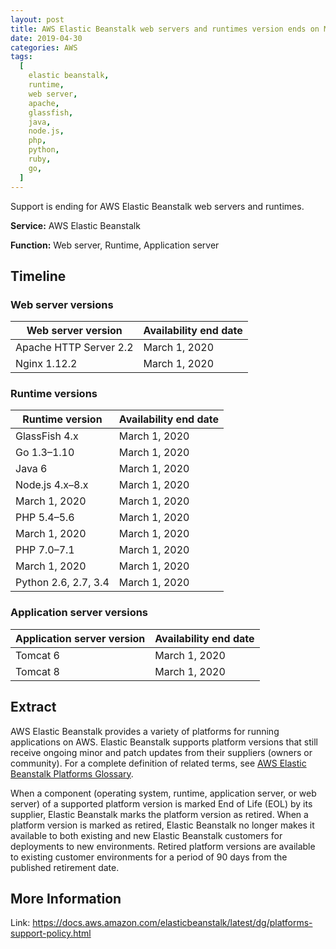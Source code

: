 ```yaml
---
layout: post
title: AWS Elastic Beanstalk web servers and runtimes version ends on March 1, 2020
date: 2019-04-30
categories: AWS
tags:
  [
    elastic beanstalk,
    runtime,
    web server,
    apache,
    glassfish,
    java,
    node.js,
    php,
    python,
    ruby,
    go,
  ]
---
```


Support is ending for AWS Elastic Beanstalk web servers and runtimes.

<!--more-->

**Service:** AWS Elastic Beanstalk

**Function:** Web server, Runtime, Application server

## Timeline

### Web server versions

| Web server version     | Availability end date |
| ---------------------- | --------------------- |
| Apache HTTP Server 2.2 | March 1, 2020         |
| Nginx 1.12.2           | March 1, 2020         |

### Runtime versions

| Runtime version      | Availability end date |
| -------------------- | --------------------- |
| GlassFish 4.x        | March 1, 2020         |
| Go 1.3–1.10          | March 1, 2020         |
| Java 6               | March 1, 2020         |
| Node.js 4.x–8.x      | March 1, 2020         |
| March 1, 2020        | March 1, 2020         |
| PHP 5.4–5.6          | March 1, 2020         |
| March 1, 2020        | March 1, 2020         |
| PHP 7.0–7.1          | March 1, 2020         |
| March 1, 2020        | March 1, 2020         |
| Python 2.6, 2.7, 3.4 | March 1, 2020         |

### Application server versions

| Application server version | Availability end date |
| -------------------------- | --------------------- |
| Tomcat 6                   | March 1, 2020         |
| Tomcat 8                   | March 1, 2020         |

## Extract

AWS Elastic Beanstalk provides a variety of platforms for running applications on AWS. Elastic Beanstalk supports platform versions that still receive ongoing minor and patch updates from their suppliers (owners or community). For a complete definition of related terms, see [AWS Elastic Beanstalk Platforms Glossary](https://docs.aws.amazon.com/elasticbeanstalk/latest/dg/platforms-glossary.html).

When a component (operating system, runtime, application server, or web server) of a supported platform version is marked End of Life (EOL) by its supplier, Elastic Beanstalk marks the platform version as retired. When a platform version is marked as retired, Elastic Beanstalk no longer makes it available to both existing and new Elastic Beanstalk customers for deployments to new environments. Retired platform versions are available to existing customer environments for a period of 90 days from the published retirement date.

## More Information

Link: <https://docs.aws.amazon.com/elasticbeanstalk/latest/dg/platforms-support-policy.html>
